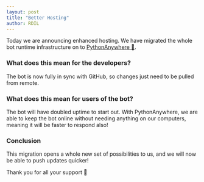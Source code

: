 ```yaml
---
layout: post
title: "Better Hosting"
author: RDIL
---
```


Today we are announcing enhanced hosting. We have migrated the whole bot runtime infrastructure on to [PythonAnywhere :snake:](https://pythonanywhere.com).

### What does this mean for the developers?

The bot is now fully in sync with GitHub, so changes just need to be pulled from remote.

### What does this mean for users of the bot?

The bot will have doubled uptime to start out. With PythonAnywhere, we are able to keep the bot online without needing anything
on our computers, meaning it will be faster to respond also!

### Conclusion

This migration opens a whole new set of possibilities to us, and we will now be able to push updates quicker!

Thank you for all your support :pray:
